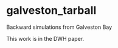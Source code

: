 galveston_tarball
=================

Backward simulations from Galveston Bay

This work is in the DWH paper.
